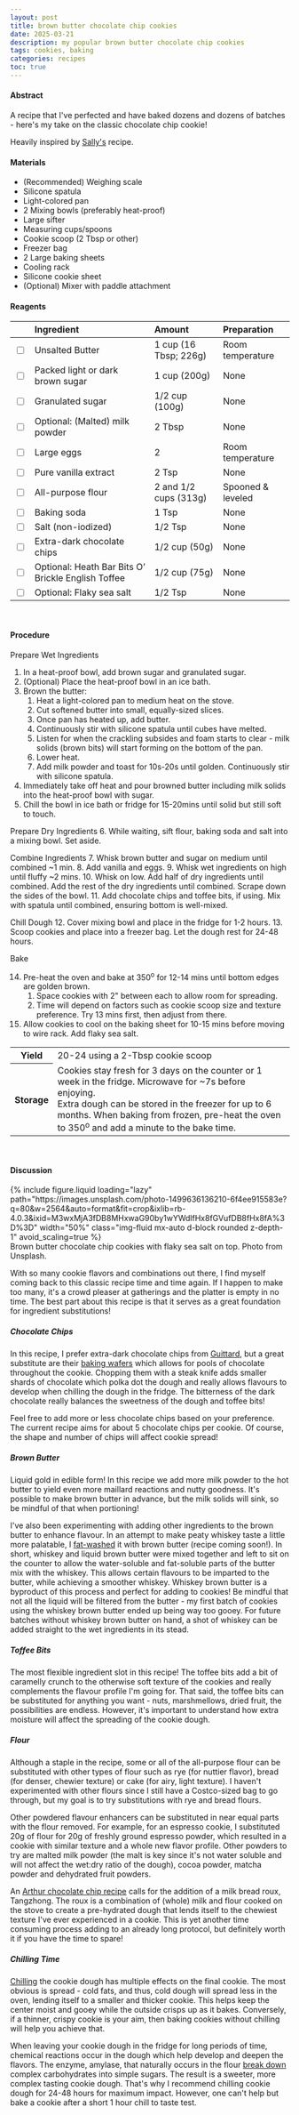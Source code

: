 ```yaml
---
layout: post
title: brown butter chocolate chip cookies
date: 2025-03-21
description: my popular brown butter chocolate chip cookies
tags: cookies, baking
categories: recipes
toc: true
---
```


#### Abstract

A recipe that I've perfected and have baked dozens and dozens of batches - here's my take on the classic chocolate chip cookie!

Heavily inspired by [Sally's](https://sallysbakingaddiction.com/brown-butter-toffee-chocolate-chip-cookies/) recipe.

#### Materials

- (Recommended) Weighing scale
- Silicone spatula
- Light-colored pan
- 2 Mixing bowls (preferably heat-proof)
- Large sifter
- Measuring cups/spoons
- Cookie scoop (2 Tbsp or other)
- Freezer bag
- 2 Large baking sheets
- Cooling rack
- Silicone cookie sheet
- (Optional) Mixer with paddle attachment

#### Reagents

||Ingredient|Amount|Preparation|
|:---|:---|:---|:---|
|<input type="checkbox">|Unsalted Butter|1 cup (16 Tbsp; 226g)|Room temperature|
|<input type="checkbox">|Packed light or dark brown sugar|1 cup (200g)|None|
|<input type="checkbox">|Granulated sugar|1/2 cup (100g)|None|
|<input type="checkbox">|Optional: (Malted) milk powder|2 Tbsp|None|
|<input type="checkbox">|Large eggs|2|Room temperature|
|<input type="checkbox">|Pure vanilla extract|2 Tsp|None|
|<input type="checkbox">|All-purpose flour|2 and 1/2 cups (313g)|Spooned & leveled|
|<input type="checkbox">|Baking soda|1 Tsp|None|
|<input type="checkbox">|Salt (non-iodized)|1/2 Tsp|None|
|<input type="checkbox">|Extra-dark chocolate chips|1/2 cup (50g)|None|
|<input type="checkbox">|Optional: Heath Bar Bits O’ Brickle English Toffee|1/2 cup (75g)|None|
|<input type="checkbox">|Optional: Flaky sea salt|1/2 Tsp|None|

<br>

#### Procedure

Prepare Wet Ingredients
1. In a heat-proof bowl, add brown sugar and granulated sugar.
2. (Optional) Place the heat-proof bowl in an ice bath.
3. Brown the butter:
   1. Heat a light-colored pan to medium heat on the stove.
   2. Cut softened butter into small, equally-sized slices.
   3. Once pan has heated up, add butter.
   4. Continuously stir with silicone spatula until cubes have melted.
   5. Listen for when the crackling subsides and foam starts to clear - milk solids (brown bits) will start forming on the bottom of the pan.
   6. Lower heat.
   7. Add milk powder and toast for 10s-20s until golden. Continuously stir with silicone spatula.
4. Immediately take off heat and pour browned butter including milk solids into the heat-proof bowl with sugar.
5. Chill the bowl in ice bath or fridge for 15-20mins until solid but still soft to touch.

Prepare Dry Ingredients
6. While waiting, sift flour, baking soda and salt into a mixing bowl. Set aside.

Combine Ingredients
7. Whisk brown butter and sugar on medium until combined ~1 min.
8. Add vanilla and eggs.
9. Whisk wet ingredients on high until fluffy ~2 mins.
10. Whisk on low. Add half of dry ingredients until combined. Add the rest of the dry ingredients until combined. Scrape down the sides of the bowl.
11. Add chocolate chips and toffee bits, if using. Mix with spatula until combined, ensuring bottom is well-mixed.

Chill Dough
12. Cover mixing bowl and place in the fridge for 1-2 hours.
13. Scoop cookies and place into a freezer bag. Let the dough rest for 24-48 hours.

Bake

14. Pre-heat the oven and bake at 350<sup>o</sup> for 12-14 mins until bottom edges are golden brown.
    1.  Space cookies with 2" between each to allow room for spreading.
    2.  Time will depend on factors such as cookie scoop size and texture preference. Try 13 mins first, then adjust from there.
15. Allow cookies to cool on the baking sheet for 10-15 mins before moving to wire rack. Add flaky sea salt.

<table>
  <tr>
    <th>Yield</th>
    <td>20-24 using a 2-Tbsp cookie scoop</td>
  </tr>
  <tr>
    <th>Storage</th>
    <td>Cookies stay fresh for 3 days on the counter or 1 week in the fridge. Microwave for ~7s before enjoying.<br>Extra dough can be stored in the freezer for up to 6 months. When baking from frozen, pre-heat the oven to 350<sup>o</sup> and add a minute to the bake time.</td>
  </tr>
</table><br>


#### Discussion

<div class="row mt-3">
    <div class="col-sm mt-3 mt-md-0">
        {% include figure.liquid 
        loading="lazy" 
        path="https://images.unsplash.com/photo-1499636136210-6f4ee915583e?q=80&w=2564&auto=format&fit=crop&ixlib=rb-4.0.3&ixid=M3wxMjA3fDB8MHxwaG90by1wYWdlfHx8fGVufDB8fHx8fA%3D%3D" 
        width="50%"
        class="img-fluid mx-auto d-block rounded z-depth-1" 
        avoid_scaling=true %}
    </div>
</div>
<div class="caption">
    Brown butter chocolate chip cookies with flaky sea salt on top. Photo from Unsplash.
</div>

With so many cookie flavors and combinations out there, I find myself coming back to this classic recipe time and time again. If I happen to make too many, it's a crowd pleaser at gatherings and the platter is empty in no time. The best part about this recipe is that it serves as a great foundation for ingredient substitutions!

##### Chocolate Chips

In this recipe, I prefer extra-dark chocolate chips from [Guittard](https://www.guittard.com/our-chocolate/detail/extra-dark-chocolate-chips), but a great substitute are their [baking wafers](https://www.guittard.com/our-chocolate/detail/bake_bittersweet-chocolate-wafers) which allows for pools of chocolate throughout the cookie. Chopping them with a steak knife adds smaller shards of chocolate which polka dot the dough and really allows flavours to develop when chilling the dough in the fridge. The bitterness of the dark chocolate really balances the sweetness of the dough and toffee bits!

Feel free to add more or less chocolate chips based on your preference. The current recipe aims for about 5 chocolate chips per cookie. Of course, the shape and number of chips will affect cookie spread!

##### Brown Butter

Liquid gold in edible form! In this recipe we add more milk powder to the hot butter to yield even more maillard reactions and nutty goodness. It's possible to make brown butter in advance, but the milk solids will sink, so be mindful of that when portioning!

I've also been experimenting with adding other ingredients to the brown butter to enhance flavour. In an attempt to make peaty whiskey taste a little more palatable, I [fat-washed](https://distilleryway.com/articles/brown-butter-fat-washed-whisky-i-tried-it-and-its-incredible) it with brown butter (recipe coming soon!). In short, whiskey and liquid brown butter were mixed together and left to sit on the counter to allow the water-soluble and fat-soluble parts of the butter mix with the whiskey. This allows certain flavours to be imparted to the butter, while achieving a smoother whiskey. Whiskey brown butter is a byproduct of this process and perfect for adding to cookies! Be mindful that not all the liquid will be filtered from the butter - my first batch of cookies using the whiskey brown butter ended up being way too gooey. For future batches without whiskey brown butter on hand, a shot of whiskey can be added straight to the wet ingredients in its stead.

##### Toffee Bits

The most flexible ingredient slot in this recipe! The toffee bits add a bit of caramelly crunch to the otherwise soft texture of the cookies and really complements the flavour profile I'm going for. That said, the toffee bits can be substituted for anything you want - nuts, marshmellows, dried fruit, the possibilities are endless. However, it's important to understand how extra moisture will affect the spreading of the cookie dough.

##### Flour

Although a staple in the recipe, some or all of the all-purpose flour can be substituted with other types of flour such as rye (for nuttier flavor), bread (for denser, chewier texture) or cake (for airy, light texture). I haven't experimented with other flours since I still have a Costco-sized bag to go through, but my goal is to try substitutions with rye and bread flours.

Other powdered flavour enhancers can be substituted in near equal parts with the flour removed. For example, for an espresso cookie, I substituted 20g of flour for 20g of freshly ground espresso powder, which resulted in a cookie with similar texture and a whole new flavor profile. Other powders to try are malted milk powder (the malt is key since it's not water soluble and will not affect the wet:dry ratio of the dough), cocoa powder, matcha powder and dehydrated fruit powders.

An [Arthur chocolate chip recipe](https://www.kingarthurbaking.com/blog/2023/12/27/recipe-of-the-year-chocolate-chip-cookies) calls for the addition of a milk bread roux, Tangzhong. The roux is a combination of (whole) milk and flour cooked on the stove to create a pre-hydrated dough that lends itself to the chewiest texture I've ever experienced in a cookie. This is yet another time consuming process adding to an already long protocol, but definitely worth it if you have the time to spare!

##### Chilling Time

[Chilling](https://www.kingarthurbaking.com/blog/2015/05/17/chilling-cookie-dough) the cookie dough has multiple effects on the final cookie. The most obvious is spread - cold fats, and thus, cold dough will spread less in the oven, lending itself to a smaller and thicker cookie. This helps keep the center moist and gooey while the outside crisps up as it bakes. Conversely, if a thinner, crispy cookie is your aim, then baking cookies without chilling will help you achieve that.

When leaving your cookie dough in the fridge for long periods of time, chemical reactions occur in the dough which help develop and deepen the flavors. The enzyme, amylase, that naturally occurs in the flour [break down](https://www.theperfectloaf.com/guides/how-to-autolyse/#h-how-to-autolyse) complex carbohydrates into simple sugars. The result is a sweeter, more complex tasting cookie dough. That's why I recommend chilling cookie dough for 24-48 hours for maximum impact. However, one can't help but bake a cookie after a short 1 hour chill to taste test.

